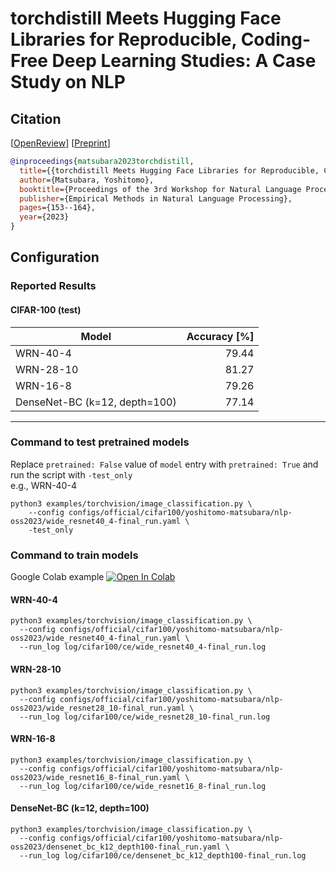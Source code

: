 # torchdistill Meets Hugging Face Libraries for Reproducible, Coding-Free Deep Learning Studies: A Case Study on NLP
## Citation
[[OpenReview](https://openreview.net/forum?id=A5Axeeu1Bo)] [[Preprint](https://arxiv.org/abs/2310.17644)]  
```bibtex
@inproceedings{matsubara2023torchdistill,
  title={{torchdistill Meets Hugging Face Libraries for Reproducible, Coding-Free Deep Learning Studies: A Case Study on NLP}},
  author={Matsubara, Yoshitomo},
  booktitle={Proceedings of the 3rd Workshop for Natural Language Processing Open Source Software (NLP-OSS 2023)},
  publisher={Empirical Methods in Natural Language Processing},
  pages={153--164},
  year={2023}
}
```

## Configuration
### Reported Results
#### CIFAR-100 (test)
| Model                         | Accuracy [%] |
|-------------------------------|-------------:|
| WRN-40-4                      |        79.44 |
| WRN-28-10                     |        81.27 |
| WRN-16-8                      |        79.26 |
| DenseNet-BC (k=12, depth=100) |        77.14 |

---
### Command to test pretrained models

Replace `pretrained: False` value of `model` entry with `pretrained: True` and run the script with `-test_only`  
e.g., WRN-40-4
```shell
python3 examples/torchvision/image_classification.py \
    --config configs/official/cifar100/yoshitomo-matsubara/nlp-oss2023/wide_resnet40_4-final_run.yaml \
    -test_only
```

### Command to train models

Google Colab example [![Open In Colab](https://colab.research.google.com/assets/colab-badge.svg)](https://colab.research.google.com/github/yoshitomo-matsubara/torchdistill/blob/master/demo/cifar_training.ipynb)

#### WRN-40-4

```shell
python3 examples/torchvision/image_classification.py \
  --config configs/official/cifar100/yoshitomo-matsubara/nlp-oss2023/wide_resnet40_4-final_run.yaml \
  --run_log log/cifar100/ce/wide_resnet40_4-final_run.log
```

#### WRN-28-10

```shell
python3 examples/torchvision/image_classification.py \
  --config configs/official/cifar100/yoshitomo-matsubara/nlp-oss2023/wide_resnet28_10-final_run.yaml \
  --run_log log/cifar100/ce/wide_resnet28_10-final_run.log
```

#### WRN-16-8

```shell
python3 examples/torchvision/image_classification.py \
  --config configs/official/cifar100/yoshitomo-matsubara/nlp-oss2023/wide_resnet16_8-final_run.yaml \
  --run_log log/cifar100/ce/wide_resnet16_8-final_run.log
```

#### DenseNet-BC (k=12, depth=100)

```shell
python3 examples/torchvision/image_classification.py \
  --config configs/official/cifar100/yoshitomo-matsubara/nlp-oss2023/densenet_bc_k12_depth100-final_run.yaml \
  --run_log log/cifar100/ce/densenet_bc_k12_depth100-final_run.log
```
